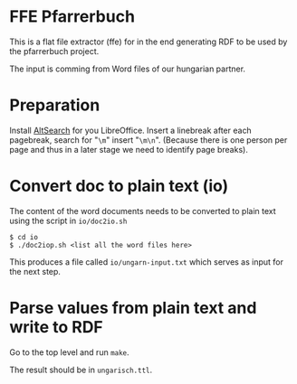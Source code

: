 FFE Pfarrerbuch
===============
This is a flat file extractor (ffe) for in the end generating RDF to be used by the pfarrerbuch project.

The input is comming from Word files of our hungarian partner.

# Preparation

Install [AltSearch](https://extensions.libreoffice.org/extensions/alternative-dialog-find-replace-for-writer) for you LibreOffice.
Insert a linebreak after each pagebreak, search for "`\m`" insert "`\m\n`".
(Because there is one person per page and thus in a later stage we need to identify page breaks).

# Convert doc to plain text (io)
The content of the word documents needs to be converted to plain text using the script in `io/doc2io.sh`

    $ cd io
    $ ./doc2iop.sh <list all the word files here>

This produces a file called `io/ungarn-input.txt` which serves as input for the next step.

# Parse values from plain text and write to RDF

Go to the top level and run `make`.

The result should be in `ungarisch.ttl`.
